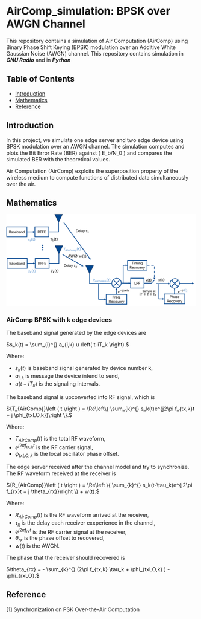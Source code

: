 # AirComp_simulation: BPSK over AWGN Channel

This repository contains a simulation of Air Computation (AirComp) using Binary Phase Shift Keying (BPSK) modulation over an Additive White Gaussian Noise (AWGN) channel. This repository contains simulation in ***GNU Radio*** and in ***Python***

## Table of Contents
- [Introduction](#introduction)
- [Mathematics](#Mathematics)
- [Reference](#Reference)

## Introduction
In this project, we simulate one edge server and two edge device using BPSK modulation over an AWGN channel. The simulation computes and plots the Bit Error Rate (BER) against \( E_b/N_0 \) and compares the simulated BER with the theoretical values.

Air Computation (AirComp) exploits the superposition property of the wireless medium to compute functions of distributed data simultaneously over the air.

## Mathematics

![TXRX_math_model](images/txrx_math.png)

### AirComp BPSK with k edge devices
The baseband signal generated by the edge devices are

$s_k(t) = \sum_{i}^{} a_{i,k} u \left( t-iT_k \right).$

Where:
- $s_k(t)$ is baseband signal generated by device number k,
- $a_{i,k}$ is message the device intend to send,
- $u(t-iT_{k})$ is the signaling intervals.

The baseband signal is upconverted into RF signal, which is

${T_{AirComp}}\left ( t \right ) = \Re\left\{ \sum_{k}^{} s_k(t)e^{j2\pi f_{tx,k}t + j \phi_{txLO,k}}\right \}.$

Where:
- $T_{AirComp}(t)$ is the total RF waveform,
- $e^{j2\pi f_{tx,k}t}$ is the RF carrier signal,
- $\phi_{txLO,k}$ is the local oscillator phase offset.

The edge server received after the channel model and try to synchronize. The RF waveform received at the receiver is

${R_{AirComp}}\left ( t \right ) = \Re\left \{ \sum_{k}^{} s_k(t-\tau_k)e^{j2\pi f_{rx}t + j \theta_{rx}}\right \} + w(t).$

Where:
- $R_{AirComp}(t)$ is the RF waveform arrived at the receiver,
- $\tau_k$ is the delay each receiver exxperience in the channel,
- $e^{j2\pi f_{rx}t}$ is the RF carrier signal at the receiver,
- $\theta_{rx}$ is the phase offset to recovered,
- $w(t)$ is the AWGN.

The phase that the receiver should recovered is

$\theta_{rx} = - \sum_{k}^{}  (2\pi f_{tx,k} \tau_k + \phi_{txLO,k} ) - \phi_{rxLO}.$

## Reference
[1] Synchronization on PSK Over-the-Air Computation